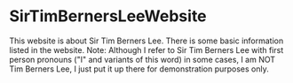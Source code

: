 # SirTimBernersLeeWebsite
This website is about Sir Tim Berners Lee.
There is some basic information listed in the website.
Note: Although I refer to Sir Tim Berners Lee with first person pronouns ("I" and variants of this word) in some cases, I am NOT Tim Berners Lee, I just put it up there for demonstration purposes only.
